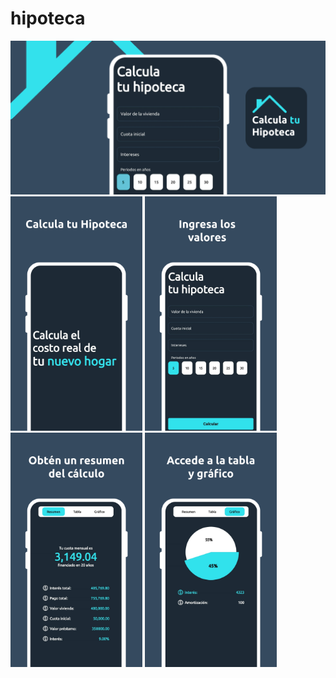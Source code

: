 # hipoteca

<picture>
  <img alt="Funciones" src="/assets/photos/funciones.png">
</picture>
<picture>
  <img alt="Funciones" src="/assets/photos/hipoteca1.png" height="375px">
</picture>
<picture>
  <img alt="Funciones" src="/assets/photos/hipoteca2.png" height="375px">
</picture>
<picture>
  <img alt="Funciones" src="/assets/photos/hipoteca3.png" height="375px">
</picture>
<picture>
  <img alt="Funciones" src="/assets/photos/hipoteca4.png" height="375px">
</picture>